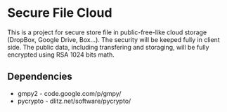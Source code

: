 Secure File Cloud
=================

This is a project for secure store file in public-free-like cloud storage (DropBox, Google Drive, Box...).
The security will be keeped fully in client side. The public data, including transfering and storaging, will be fully encrypted using RSA 1024 bits math.

Dependencies
------------
* gmpy2 - code.google.com/p/gmpy/
* pycrypto - dlitz.net/software/pycrypto/
